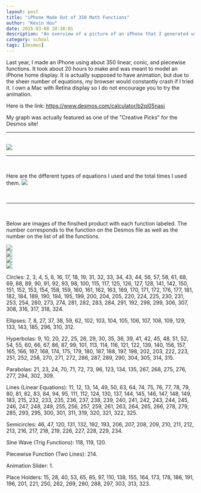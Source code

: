 ```yaml
---
layout: post
title: "iPhone Made Out of 350 Math Functions"
author: "Kevin Hou"
date: 2015-03-08 18:38:01
description: "An overview of a picture of an iPhone that I generated using 350+ math equations on Desmos.com."
category: school
tags: [desmos]
---
```


Last year, I made an iPhone using about 350 linear, conic, and piecewise functions. It took about 20 hours to make and was meant to model an iPhone home display. It is actually supposed to have animation, but due to the sheer number of equations, my browser would constantly crash if I tried it. I own a Mac with Retina display so I do not encourage you to try the animation.
 
Here is the link:
<a href="https://www.desmos.com/calculator/b2qi05nasi">https://www.desmos.com/calculator/b2qi05nasi</a>
 
My graph was actually featured as one of the "Creative Picks" for the Desmos site!
<br />
<hr />
<br />
<img src="./../../../../media/blog/images/Desmos/Desmos iPhone.png">

<br />
<hr />
<br />

Here are the different types of equations I used and the total times I used them.
<img src="./../../../../media/blog/images/Desmos/Desmos iPhone Stats.png">

<br />
<hr />
<br />

Below are images of the finsihed product with each function labeled. The number corresponds to the function on the Desmos file as well as the number on the list of all the functions.

<img src="./../../../../media/blog/images/Desmos/Desmos iPhone Labeled 3.jpg">
<br />
<img src="./../../../../media/blog/images/Desmos/Desmos iPhone Labeled 2.jpg">
<br />
<img src="./../../../../media/blog/images/Desmos/Desmos iPhone Labeled 1.jpg">
<br />
<img src="./../../../../media/blog/images/Desmos/Desmos iPhone Labeled 4.jpg">

Circles:
2, 3, 4, 5, 6, 16, 17, 18, 19, 31, 32, 33, 34, 43, 44, 56, 57, 58, 61, 68, 69, 88, 89, 90, 91, 92, 93, 98, 100, 115, 117, 125, 126, 127, 128, 141, 142, 150, 151, 152, 153, 154, 158, 159, 160, 161, 162, 163, 169, 170, 171, 172, 176, 177, 181, 182, 184, 189, 190, 194, 195, 199, 200, 204, 205, 220, 224, 225, 230, 231, 253, 254, 260, 273, 274, 281, 282, 283, 284, 291, 192, 298, 299, 306, 307, 308, 316, 317, 318, 324.
 
Ellipses:
7, 8, 27, 37, 38, 59, 62, 102, 103, 104, 105, 106, 107, 108, 109, 129, 133, 143, 185, 296, 310, 312.
 
Hyperbolas:
9, 10, 20, 22, 25, 26, 29, 30, 35, 36, 39, 41, 42, 45, 48, 51, 52, 54, 55, 60, 66, 67, 86, 87, 99, 101, 113, 114, 116, 121, 122, 139, 140, 156, 157, 165, 166, 167, 168, 174, 175, 179, 180, 187, 188, 197, 198, 202, 203, 222, 223, 251, 252, 258, 270, 271, 272, 286, 287, 289, 290, 304, 305, 314, 315.
 
Parabolas:
21, 23, 24, 70, 71, 72, 73, 96, 123, 134, 135, 267, 268, 275, 276, 277, 294, 302, 309.
 
Lines (Linear Equations):
11, 12, 13, 14, 49, 50, 63, 64, 74, 75, 76, 77, 78, 79, 80, 81, 82, 83, 84, 94, 95, 111, 112, 124, 130, 137, 144, 145, 146, 147, 148, 149, 183, 215, 232, 233, 235, 236, 237, 238, 239, 240, 241, 242, 243, 244, 245, 246, 247, 248, 249, 255, 256, 257, 259, 261, 263, 264, 265, 266, 278, 279, 285, 293, 295, 300, 301, 311, 319, 320, 321, 322, 325.
 
Semicircles:
46, 47, 120, 131, 132, 192, 193, 206, 207, 208, 209, 210, 211, 212, 213, 216, 217, 218, 219, 226, 227, 228, 229, 234.
 
Sine Wave (Trig Functions):
118, 119, 120.
 
Piecewise Function (Two Lines):
214.
 
Animation Slider:
1.
 
Place Holders:
15, 28, 40, 53, 65, 85, 97, 110, 138, 155, 164, 173, 178, 186, 191, 196, 201, 221, 250, 262, 269, 280, 288, 297, 303, 313, 323.